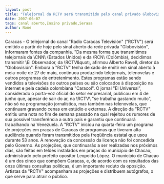 ```yaml
---
layout: post
title: "Telejornal da RCTV será transmitido pelo canal privado Globovisión "
date: 2007-06-07
tags: canal aberto,Ensino privado,Serasa
author: None
---
```

Caracas - O telejornal do canal &quot;Radio Caracas Televisi&oacute;n&quot; (&quot;RCTV&quot;) ser&aacute; emitido a partir de hoje pelo sinal aberto da rede privada &quot;Globovisi&oacute;n&quot;, informaram fontes da companhia.
&quot;Da mesma forma que transmitimos telejornais da \CNN\ (Estados Unidos) e da \RCN\ (Col&ocirc;mbia), decidimos transmitir \El Observador\, da \RCTV\&quot;, afirmou Alberto Ravell, diretor da &quot;Globovisi&oacute;n&quot;.
Embora a &quot;RCTV&quot; tenha deixado de emitir em sinal aberto &agrave; meia-noite de 27 de maio, continuou produzindo telejornais, telenovelas e outros programas de entretenimento.
Estes programas est&atilde;o sendo vendidos a televis&otilde;es de outros pa&iacute;ses ou s&atilde;o colocados &agrave; disposi&ccedil;&atilde;o na internet e pela cadeia colombiana &quot;Caracol&quot;.
O jornal &quot;El Universal&quot;, considerado o porta-voz oficial do setor empresarial, publicou em 4 de junho que, apesar de sair do ar, na \RCTV\ &quot;se trabalha gastando muito&quot;, n&atilde;o s&oacute; na programa&ccedil;&atilde;o jornal&iacute;stica, mas tamb&eacute;m nas telenovelas, que continuam gravando cenas em est&uacute;dio e externas.
A dire&ccedil;&atilde;o da &quot;RCTV&quot; emitiu uma nota no fim de semana passado na qual rejeitou os rumores de sua poss&iacute;vel transfer&ecirc;ncia a outro pa&iacute;s e garantiu que continuar&aacute; trabalhando na Venezuela.
A &quot;RCTV&quot; iniciou na quarta-feira um programa de proje&ccedil;&otilde;es em pra&ccedil;as de Caracas de programas que tiveram alta audi&ecirc;ncia quando foram transmitidos pela freq&uuml;&ecirc;ncia estatal que usou durante 53 anos. A renova&ccedil;&atilde;o da concess&atilde;o da licen&ccedil;a n&atilde;o foi concedida pelo Governo.
As proje&ccedil;&otilde;es, que continuar&atilde;o a ser realizadas nos pr&oacute;ximos dias, s&atilde;o feitas em tel&otilde;es instalados em pra&ccedil;as do munic&iacute;pio de Chacao, administrado pelo prefeito opositor Leopoldo L&oacute;pez.
O munic&iacute;pio de Chacao &eacute; um dos cinco que comp&otilde;em Caracas, e, de acordo com os resultados das onze &uacute;ltimas consultas pol&iacute;ticas, &eacute; um importante reduto da oposi&ccedil;&atilde;o.
Artistas da &quot;RCTV&quot; acompanham as proje&ccedil;&otilde;es e distribuem aut&oacute;grafos, o que serve para atrair o p&uacute;blico. 
 